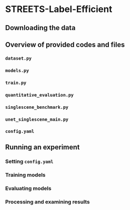 # STREETS-Label-Efficient

## Downloading the data

## Overview of provided codes and files
### ``dataset.py``
### ``models.py``
### ``train.py``
### ``quantitative_evaluation.py``
### ``singlescene_benchmark.py``
### ``unet_singlescene_main.py``
### ``config.yaml``

## Running an experiment
### Setting ``config.yaml``
### Training models
### Evaluating models
### Processing and examining results

